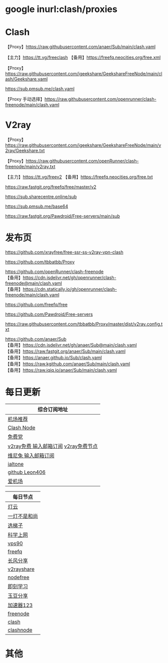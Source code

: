 # google inurl:clash/proxies

# Clash
【Proxy】https://raw.githubusercontent.com/anaer/Sub/main/clash.yaml

【主力】https://tt.vg/freeclash 【备用】https://freefq.neocities.org/free.xml

【Proxy】https://raw.githubusercontent.com/igeekshare/GeekshareFreeNode/main/clash/Geekshare.yaml

https://sub.pmsub.me/clash.yaml

【Proxy 手动选择】https://raw.githubusercontent.com/openrunner/clash-freenode/main/clash.yaml

# V2ray
【Proxy】https://raw.githubusercontent.com/igeekshare/GeekshareFreeNode/main/v2ray/Geekshare.txt

【Proxy】https://raw.githubusercontent.com/openRunner/clash-freenode/main/v2ray.txt

【主力】https://tt.vg/freev2 【备用】https://freefq.neocities.org/free.txt

https://raw.fastgit.org/freefq/free/master/v2

https://sub.sharecentre.online/sub

https://sub.pmsub.me/base64

https://raw.fastgit.org/Pawdroid/Free-servers/main/sub

# 发布页
https://github.com/xrayfree/free-ssr-ss-v2ray-vpn-clash

https://github.com/tbbatbb/Proxy

https://github.com/openRunner/clash-freenode \
【备用】https://cdn.jsdelivr.net/gh/openrunner/clash-freenode@main/clash.yaml \
【备用】https://cdn.statically.io/gh/openrunner/clash-freenode/main/clash.yaml

https://github.com/freefq/free

https://github.com/Pawdroid/Free-servers

https://raw.githubusercontent.com/tbbatbb/Proxy/master/dist/v2ray.config.txt

https://github.com/anaer/Sub \
【备用】https://cdn.jsdelivr.net/gh/anaer/Sub@main/clash.yaml \
【备用】https://raw.fastgit.org/anaer/Sub/main/clash.yaml \
【备用】https://anaer.github.io/Sub/clash.yaml \
【备用】https://raw.kgithub.com/anaer/Sub/main/clash.yaml \
【备用】https://raw.iqiq.io/anaer/Sub/main/clash.yaml

# 每日更新
| 综合订阅地址                                                                             |
|------------------------------------------------------------------------------------|
| [机场推荐](https://jichangtuijian.com/)                                                |
| [Clash Node](https://clashnode.xyz/)                                               |
| [免费党](https://www.mfdang.com/)                                                     |
| [v2ray免费 输入邮箱订阅](https://www.v2mj.com/) [v2ray免费节点](https://www.v2rayfree.eu.org/) |
| [维尼兔 输入邮箱订阅](https://www.v2v0.com/)                                                |
| [ialtone](https://ialtone.xyz/)                                                    |
| [github Leon406](https://github.com/Leon406/SubCrawler)                            |
| [爱机场](https://aijichang.com/)                                                      |

| 每日节点                                                   |
|--------------------------------------------------------|
| [灯云](https://58dengyun.com/)                           |
| [一灯不是和尚](https://iyideng.vip/)                         |
| [选梯子](https://www.xuantizi.com/)                       |
| [科学上网](https://www.oaoy.net/)                          |
| [vps90](http://vps90.com/vps/kxsw/)                    |
| [freefq](https://freefq.com/)                          |
| [长风分享](https://www.cfmem.com/)                         |
| [v2rayshare](https://v2rayshare.com/)                  |
| [nodefree](https://nodefree.org/)                      |
| [即刻学习](https://www.jkxuexi.com/)                       |
| [玉豆分享](https://www.yudou66.com/)                       |
| [加速器123](https://ssr.bettershop.club/)                 |
| [freenode](https://freenode.me/)                       |
| [clash](https://www.clash-gaming.com/)                 |
| [clashnode](https://clashnode.com/)                    |

# 其他
